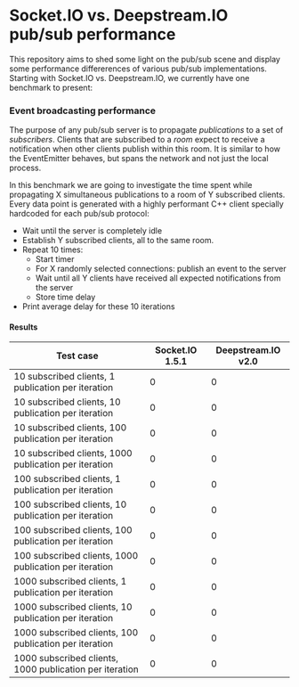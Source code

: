 # Socket.IO vs. Deepstream.IO pub/sub performance
This repository aims to shed some light on the pub/sub scene and display some performance differerences of various pub/sub implementations. Starting with Socket.IO vs. Deepstream.IO, we currently have one benchmark to present:

### Event broadcasting performance
The purpose of any pub/sub server is to propagate *publications* to a set of *subscribers*. Clients that are subscribed to a *room* expect to receive a notification when other clients publish within this room. It is similar to how the EventEmitter behaves, but spans the network and not just the local process.

In this benchmark we are going to investigate the time spent while propagating X simultaneous publications to a room of Y subscribed clients. Every data point is generated with a highly performant C++ client specially hardcoded for each pub/sub protocol:

* Wait until the server is completely idle
* Establish Y subscribed clients, all to the same room.
* Repeat 10 times:
  * Start timer
  * For X randomly selected connections: publish an event to the server
  * Wait until all Y clients have received all expected notifications from the server
  * Store time delay
* Print average delay for these 10 iterations

#### Results
Test case | Socket.IO 1.5.1 | Deepstream.IO v2.0
--- | --- | ---
10 subscribed clients, 1 publication per iteration | 0 | 0
10 subscribed clients, 10 publication per iteration | 0 | 0
10 subscribed clients, 100 publication per iteration | 0 | 0
10 subscribed clients, 1000 publication per iteration | 0 | 0
100 subscribed clients, 1 publication per iteration | 0 | 0
100 subscribed clients, 10 publication per iteration | 0 | 0
100 subscribed clients, 100 publication per iteration | 0 | 0
100 subscribed clients, 1000 publication per iteration | 0 | 0
1000 subscribed clients, 1 publication per iteration | 0 | 0
1000 subscribed clients, 10 publication per iteration | 0 | 0
1000 subscribed clients, 100 publication per iteration | 0 | 0
1000 subscribed clients, 1000 publication per iteration | 0 | 0
